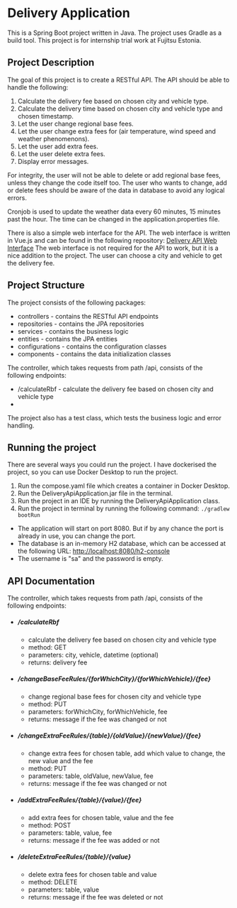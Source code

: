 # Delivery Application

This is a Spring Boot project written in Java. The project uses Gradle as a build tool.
This project is for internship trial work at Fujitsu Estonia.

## Project Description
The goal of this project is to create a RESTful API.
The API should be able to handle the following:
1) Calculate the delivery fee based on chosen city and vehicle type.
2) Calculate the delivery time based on chosen city and vehicle type and chosen timestamp.
3) Let the user change regional base fees.
4) Let the user change extra fees for (air temperature, wind speed and weather phenomenons).
5) Let the user add extra fees.
6) Let the user delete extra fees.
7) Display error messages.

For integrity, the user will not be able to delete or add regional base fees, unless they change the code itself too.
The user who wants to change, add or delete fees should be aware of the data in database to avoid any logical errors.

Cronjob is used to update the weather data every 60 minutes, 15 minutes past the hour. The time can be changed in the application.properties file.

There is also a simple web interface for the API. The web interface is written in Vue.js and can be found in the following repository: [Delivery API Web Interface](https://github.com/Elisabethein/Delivery_application)
The web interface is not required for the API to work, but it is a nice addition to the project. The user can choose a city and vehicle to get the delivery fee.

## Project Structure

The project consists of the following packages:
* controllers - contains the RESTful API endpoints
* repositories - contains the JPA repositories
* services - contains the business logic
* entities - contains the JPA entities
* configurations - contains the configuration classes
* components - contains the data initialization classes

The controller, which takes requests from path /api, consists of the following endpoints:
* /calculateRbf - calculate the delivery fee based on chosen city and vehicle type
* 


The project also has a test class, which tests the business logic and error handling.
## Running the project

There are several ways you could run the project. I have dockerised the project, so you can use Docker Desktop to run the project.
1) Run the compose.yaml file which creates a container in Docker Desktop.
2) Run the DeliveryApiApplication.jar file in the terminal.
3) Run the project in an IDE by running the DeliveryApiApplication class.
4) Run the project in terminal by running the following command: ```./gradlew bootRun```

* The application will start on port 8080. But if by any chance the port is already in use, you can change the port.
* The database is an in-memory H2 database, which can be accessed at the following URL: [http://localhost:8080/h2-console](http://localhost:8080/h2-console)
* The username is "sa" and the password is empty.

## API Documentation

The controller, which takes requests from path /api, consists of the following endpoints:

* ##### /calculateRbf 
  - calculate the delivery fee based on chosen city and vehicle type
  - method: GET
  - parameters: city, vehicle, datetime (optional)
  - returns: delivery fee

* ##### /changeBaseFeeRules/{forWhichCity}/{forWhichVehicle}/{fee}

  - change regional base fees for chosen city and vehicle type
  - method: PUT
  - parameters: forWhichCity, forWhichVehicle, fee
  - returns: message if the fee was changed or not

* ##### /changeExtraFeeRules/{table}/{oldValue}/{newValue}/{fee} 
  - change extra fees for chosen table, add which value to change, the new value and the fee
  - method: PUT
  - parameters: table, oldValue, newValue, fee
  - returns: message if the fee was changed or not

* ##### /addExtraFeeRules/{table}/{value}/{fee} 
  - add extra fees for chosen table, value and the fee
  - method: POST
  - parameters: table, value, fee
  - returns: message if the fee was added or not

* ##### /deleteExtraFeeRules/{table}/{value}
  - delete extra fees for chosen table and value
  - method: DELETE
  - parameters: table, value
  - returns: message if the fee was deleted or not
